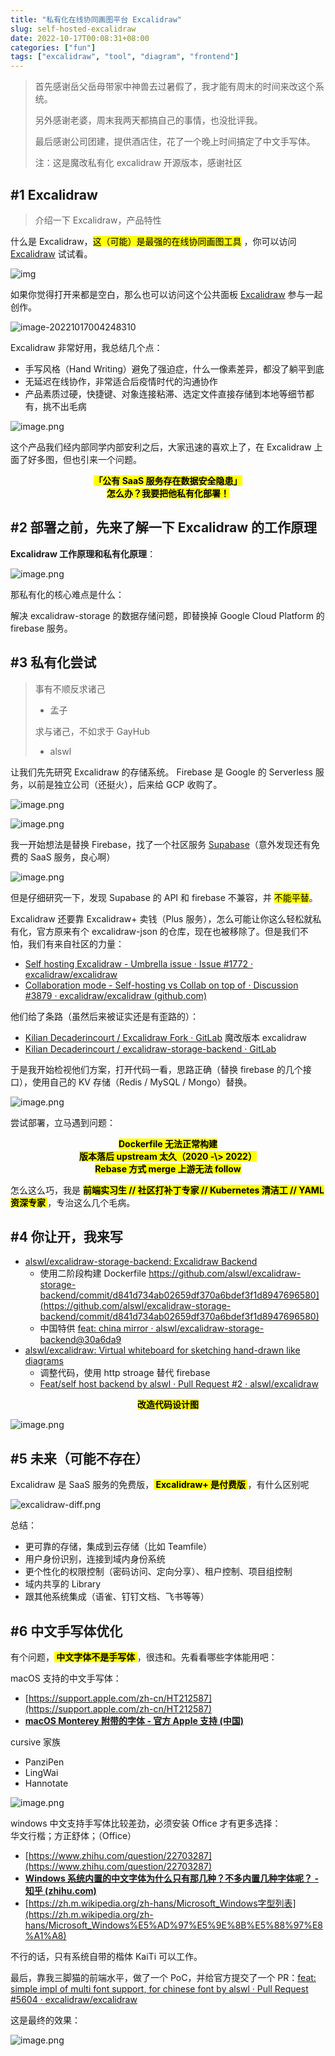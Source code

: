 ```yaml
---
title: "私有化在线协同画图平台 Excalidraw"
slug: self-hosted-excalidraw
date: 2022-10-17T00:08:31+08:00
categories: ["fun"]
tags: ["excalidraw", "tool", "diagram", "frontend"]
---
```


> 首先感谢岳父岳母带家中神兽去过暑假了，我才能有周末的时间来改这个系统。
> 
> 另外感谢老婆，周末我两天都搞自己的事情，也没批评我。
> 
> 最后感谢公司团建，提供酒店住，花了一个晚上时间搞定了中文手写体。
> 
> 注：这是魔改私有化 excalidraw 开源版本，感谢社区


## #1 Excalidraw 

> 介绍一下 Excalidraw，产品特性

什么是 Excalidraw，<mark>这（可能）是最强的在线协同画图工具</mark> ，你可以访问 [Excalidraw](https://excalidraw.com/) 试试看。

![img](../../static/images/202210/anatomy_of_an_azure_function.png)

如果你觉得打开来都是空白，那么也可以访问这个公共面板 [Excalidraw](https://excalidraw.com/#room=e630a562422e6e9d94db,IXndkz3JfOSGrlswJRC83Q) 参与一起创作。

![image-20221017004248310](../../static/images/202210/excalidraw-share-room.png)

Excalidraw 非常好用，我总结几个点：

-   手写风格（Hand Writing）避免了强迫症，什么一像素差异，都没了躺平到底
-   无延迟在线协作，非常适合后疫情时代的沟通协作
-   产品素质过硬，快捷键、对象连接粘滞、选定文件直接存储到本地等细节都有，挑不出毛病

![image.png](../../static/images/202210/excalidraw-homepage.png)

这个产品我们经内部同学内部安利之后，大家迅速的喜欢上了，在 Excalidraw 上面了好多图，但也引来一个问题。

<center><mark><b>「公有 SaaS 服务存在数据安全隐患」</b></mark></center>

<center><mark><b> 怎么办？我要把他私有化部署！</b></mark></center>

## #2 部署之前，先来了解一下 Excalidraw 的工作原理 

**Excalidraw 工作原理和私有化原理**：

![image.png](../../static/images/202210/excalidraw-arch.png)

那私有化的核心难点是什么：

解决 excalidraw-storage 的数据存储问题，即替换掉 Google Cloud Platform 的 firebase 服务。

## #3 私有化尝试 

> 事有不顺反求诸己
> 
> - 孟子
> 
> 求与诸己，不如求于 GayHub
> 
> - alswl

让我们先先研究 Excalidraw 的存储系统。
Firebase 是 Google 的 Serverless 服务，以前是独立公司（还挺火），后来给 GCP 收购了。

![image.png](../../static/images/202210/firebase.png)

![image.png](../../static/images/202210/firebase-features.png)

我一开始想法是替换 Firebase，找了一个社区服务 [Supabase](https://supabase.com/)（意外发现还有免费的 SaaS 服务，良心啊）

![image.png](../../static/images/202210/supabase.png)

但是仔细研究一下，发现 Supabase 的 API 和 firebase 不兼容，并 <mark>不能平替</mark>。

Excalidraw 还要靠 Excalidraw+ 卖钱（Plus 服务），怎么可能让你这么轻松就私有化，官方原来有个 excalidraw-json 的仓库，现在也被移除了。但是我们不怕，我们有来自社区的力量：

-   [Self hosting Excalidraw - Umbrella issue · Issue #1772 · excalidraw/excalidraw](https://github.com/excalidraw/excalidraw/issues/1772)
-   [Collaboration mode - Self-hosting vs Collab on top of · Discussion #3879 · excalidraw/excalidraw (github.com)](https://github.com/excalidraw/excalidraw/discussions/3879)

他们给了条路（虽然后来被证实还是有歪路的）：

-   [Kilian Decaderincourt / Excalidraw Fork · GitLab](https://gitlab.com/kiliandeca/excalidraw-fork) 魔改版本 excalidraw
-   [Kilian Decaderincourt / excalidraw-storage-backend · GitLab](https://gitlab.com/kiliandeca/excalidraw-storage-backend)

于是我开始检视他们方案，打开代码一看，思路正确（替换 firebase 的几个接口），使用自己的 KV 存储（Redis / MySQL / Mongo）替换。

![image.png](../../static/images/202210/jing-shen.png)

尝试部署，立马遇到问题：

<center><mark><b> Dockerfile 无法正常构建 </b></mark></center>

<center><mark><b> 版本落后 upstream 太久（2020 -\> 2022）</b></mark></center>

<center><mark><b> Rebase 方式 merge 上游无法 follow </b></mark></center>

怎么这么巧，我是 <mark><b> 前端实习生 // 社区打补丁专家 // Kubernetes 清洁工 // YAML 资深专家 </b></mark>，专治这么几个毛病。

## #4 你让开，我来写 


-   [alswl/excalidraw-storage-backend: Excalidraw Backend](https://github.com/alswl/excalidraw-storage-backend)
    -   使用二阶段构建 Dockerfile https://github.com/alswl/excalidraw-storage-backend/commit/d841d734ab02659df370a6bdef3f1d8947696580](https://github.com/alswl/excalidraw-storage-backend/commit/d841d734ab02659df370a6bdef3f1d8947696580)
    -   中国特供 [feat: china mirror · alswl/excalidraw-storage-backend@30a6da9](https://github.com/alswl/excalidraw-storage-backend/commit/30a6da9c87b367bb1fbde449f754923638545fa8)
-   [alswl/excalidraw: Virtual whiteboard for sketching hand-drawn like diagrams](https://github.com/alswl/excalidraw)
    -   调整代码，使用 http stroage 替代 firebase
    -   [Feat/self host backend by alswl · Pull Request #2 · alswl/excalidraw](https://github.com/alswl/excalidraw/pull/2)

<center><mark><b> 改造代码设计图 </b></mark></center>

![image.png](../../static/images/202210/self-hosted-excalidraw.png)

## #5 未来（可能不存在） 

Excalidraw 是 SaaS 服务的免费版，<mark><b> Excalidraw+ 是付费版 </b></mark>，有什么区别呢

![excalidraw-diff.png](../../static/images/202210/excalidraw-price.png)

总结：

-   更可靠的存储，集成到云存储（比如 Teamfile）
-   用户身份识别，连接到域内身份系统
-   更个性化的权限控制（密码访问、定向分享）、租户控制、项目组控制
-   域内共享的 Library
-   跟其他系统集成（语雀、钉钉文档、飞书等等）

## #6 中文手写体优化

有个问题，<mark><b> 中文字体不是手写体 </b></mark> ，很违和。先看看哪些字体能用吧：

macOS 支持的中文手写体：

-   [https://support.apple.com/zh-cn/HT212587](https://support.apple.com/zh-cn/HT212587)
-   [**macOS Monterey 附带的字体 - 官方 Apple 支持 (中国)**](https://support.apple.com/zh-cn/HT212587)

cursive 家族

-   PanziPen
-   LingWai
-   Hannotate

![image.png](../../static/images/202210/hanzipen-sc.png)

windows 中文支持手写体比较差劲，必须安装 Office 才有更多选择：\
华文行楷；方正舒体；（Office）

-   [https://www.zhihu.com/question/22703287](https://www.zhihu.com/question/22703287)
-   [**Windows 系统内置的中文字体为什么只有那几种？不多内置几种字体呢？ - 知乎 (zhihu.com)**](https://www.zhihu.com/question/22703287)
-   [https://zh.m.wikipedia.org/zh-hans/Microsoft_Windows字型列表](https://zh.m.wikipedia.org/zh-hans/Microsoft_Windows%E5%AD%97%E5%9E%8B%E5%88%97%E8%A1%A8)

不行的话，只有系统自带的楷体 KaiTi 可以工作。

最后，靠我三脚猫的前端水平，做了一个 PoC，并给官方提交了一个 PR：[feat: simple impl of multi font support, for chinese font by alswl · Pull Request #5604 · excalidraw/excalidraw](https://github.com/excalidraw/excalidraw/pull/5604)

这是最终的效果：

![image.png](../../static/images/202210/chinese-hand-writing.png)

